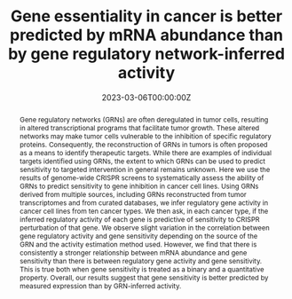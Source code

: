 ---
title: "Gene essentiality in cancer is better predicted by mRNA abundance than by gene regulatory network-inferred activity"

date: '2023-03-06T00:00:00Z'

publishDate: 2023-03-06T00:00:00Z

authors: 
  - cosmin
  - Jonathan Bond
  - colm

publication_types: ["3"]

doi: 10.1101/2023.03.02.530664

add_badge: true

publication: "*bioRxiv*"

abstract: "Gene regulatory networks (GRNs) are often deregulated in tumor cells, resulting in altered transcriptional programs that facilitate tumor growth. These altered networks may make tumor cells vulnerable to the inhibition of specific regulatory proteins. Consequently, the reconstruction of GRNs in tumors is often proposed as a means to identify therapeutic targets. While there are examples of individual targets identified using GRNs, the extent to which GRNs can be used to predict sensitivity to targeted intervention in general remains unknown. Here we use the results of genome-wide CRISPR screens to systematically assess the ability of GRNs to predict sensitivity to gene inhibition in cancer cell lines. Using GRNs derived from multiple sources, including GRNs reconstructed from tumor transcriptomes and from curated databases, we infer regulatory gene activity in cancer cell lines from ten cancer types. We then ask, in each cancer type, if the inferred regulatory activity of each gene is predictive of sensitivity to CRISPR perturbation of that gene. We observe slight variation in the correlation between gene regulatory activity and gene sensitivity depending on the source of the GRN and the activity estimation method used. However, we find that there is consistently a stronger relationship between mRNA abundance and gene sensitivity than there is between regulatory gene activity and gene sensitivity. This is true both when gene sensitivity is treated as a binary and a quantitative property. Overall, our results suggest that gene sensitivity is better predicted by measured expression than by GRN-inferred activity."

tags:
  - gene regulatory network
  - gene dependency
  - CRISPR screens
  - transcription factor activity

featured: false

links:
  - name: Paper
    url: https://www.biorxiv.org/content/10.1101/2023.03.02.530664v2
  - name: Source Code
    url: https://github.com/cancergenetics/GRN_activity_corr_essentiality

---